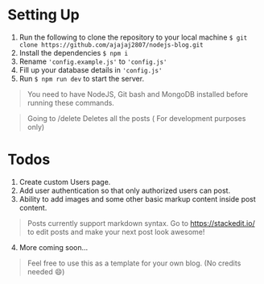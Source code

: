 # Setting Up

 1. Run the following to clone the repository to your local machine
     `$ git clone https://github.com/ajajaj2807/nodejs-blog.git`
 2. Install the dependencies
     `$ npm i`
 3.  Rename `'config.example.js'` to `'config.js'`
 4. Fill up your database details in `'config.js'`
 5. Run `$ npm run dev` to start the server.

> You need to have NodeJS, Git bash and MongoDB installed before running these commands.

> Going to /delete Deletes all the posts ( For development purposes only)

# Todos 
1. Create custom Users page.
2. Add user authentication so that only authorized users can post.
3. Ability to add images and some other basic markup content inside post content.

> Posts currently support markdown syntax. Go to https://stackedit.io/ to edit posts and make your next post look awesome!

4. More coming soon...

> Feel free to use this as a template for your own blog. (No credits needed 😄)
